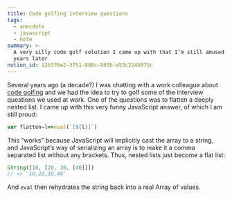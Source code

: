 ```yaml
---
title: Code golfing interview questions
tags:
  - anecdote
  - javascript
  - note
summary: >-
  A very silly code golf solution I came up with that I’m still amused by ten
  years later
notion_id: 12b376e2-3751-808c-993b-e53c2246875c
---
```

Several years ago (a decade?) I was chatting with a work colleague about [code golfing](https://en.wikipedia.org/wiki/Code_golf) and we had the idea to try to golf some of the interview questions we used at work. One of the questions was to flatten a deeply nested list. I came up with this very funny JavaScript answer, of which I am still proud:

```javascript
var flatten=l=>eval(`[${l}]`)
```

This “works” because JavaScript will implicitly cast the array to a string, and JavaScript’s way of serializing an array is to make it a comma separated list without any brackets. Thus, nested lists just become a flat list:

```javascript
String([10, [20, 30, [40]]])
// => '10,20,30,40'
```

And `eval` then rehydrates the string back into a real Array of values.
